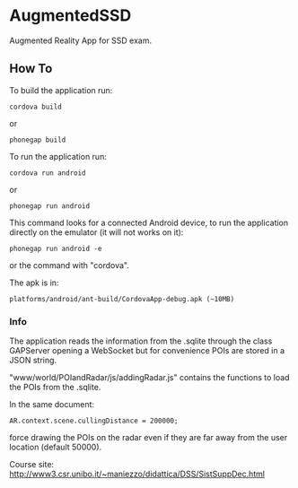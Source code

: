 # AugmentedSSD
Augmented Reality App for SSD exam.

## How To
To build the application run:
<pre><code>cordova build</code></pre>
or
<pre><code>phonegap build</code></pre>

To run the application run:
<pre><code>cordova run android</code></pre>
or
<pre><code>phonegap run android</code></pre>
This command looks for a connected Android device, to run the application directly on the emulator (it will not works on it):
<pre><code>phonegap run android -e</code></pre>
or the command with "cordova".

The apk is in:
<pre><code>platforms/android/ant-build/CordovaApp-debug.apk (~10MB)</code></pre>

### Info
The application reads the information from the .sqlite through the class GAPServer opening a WebSocket but for convenience POIs are stored in a JSON string.

"www/world/POIandRadar/js/addingRadar.js" contains the functions to load the POIs from the .sqlite.

In the same document:
<pre><code>AR.context.scene.cullingDistance = 200000;</code></pre>
force drawing the POIs on the radar even if they are far away from the user location (default 50000).

Course site: http://www3.csr.unibo.it/~maniezzo/didattica/DSS/SistSuppDec.html
